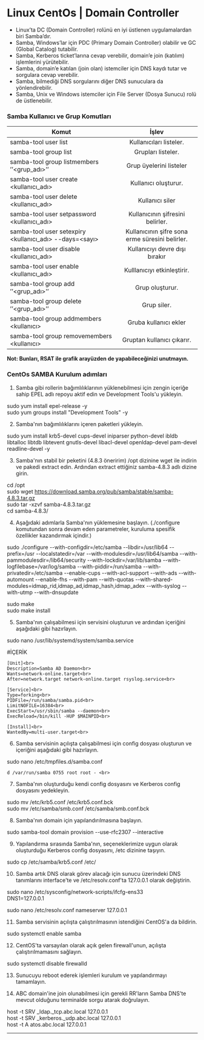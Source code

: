 # Linux CentOs | Domain Controller

- Linux’ta DC (Domain Controller) rolünü en iyi üstlenen uygulamalardan biri Samba’dır.
- Samba, Windows’lar için PDC (Primary Domain Controller) olabilir ve GC (Global Catalog) tutabilir.
- Samba, Kerberos ticket’larına cevap verebilir, domain’e join (katılım) işlemlerini yürütebilir.
- Samba, domain’e katılan (join olan) istemciler için DNS kaydı tutar ve sorgulara cevap verebilir.
- Samba, bilmediği DNS sorgularını diğer DNS sunuculara da yönlendirebilir.
- Samba, Unix ve Windows istemciler için File Server (Dosya Sunucu) rolü de üstlenebilir.

<h3>Samba Kullanıcı ve Grup Komutları</h3>

| Komut                | İşlev         |
| ---------------------|:-------------:|
| samba-tool user list | Kullanıcıları listeler. |
| samba-tool group list| Grupları listeler.      |
| samba-tool group listmembers ’’<grup_adı>’’    | Grup üyelerini listeler |
| samba-tool user create <kullanıcı_adı> | Kullanıcı oluşturur. |
| samba-tool user delete <kullanıcı_adı>| Kullanıcı siler      |
| samba-tool user setpassword <kullanıcı_adı> | Kullanıcının şifresini belirler. |
| samba-tool user setexpiry <kullanıcı_adı> --days=<sayı> | Kullanıcının şifre sona erme süresini belirler.|
| samba-tool user disable <kullanıcı_adı> | Kullanıcıyı devre dışı bırakır |
| samba-tool user enable <kullanıcı_adı>| Kulllanıcıyı etkinleştirir.      |
| samba-tool group add ’’<grup_adı>’’ | Grup oluşturur. |
| samba-tool group delete ’’<grup_adı>’’ | Grup siler.  |
| samba-tool group addmembers <grup> <kullanıcı> | Gruba kullanıcı ekler |
| samba-tool group removemembers <grup> <kullanıcı> | Gruptan kullanıcı çıkarır.      |

**Not: Bunları, RSAT ile grafik arayüzden de yapabileceğinizi unutmayın.**

<h3>CentOs SAMBA Kurulum adımları</h3>

1) Samba gibi rollerin bağımlılıklarının yüklenebilmesi için zengin içeriğe sahip EPEL adlı repoyu aktif edin ve Development Tools'u yükleyin.<br>

sudo yum install epel-release -y<br>
sudo yum groups install "Development Tools" -y<br>

2) Samba'nın bağımlılıklarını içeren paketleri yükleyin.<br>

sudo yum install krb5-devel cups-devel iniparser python-devel ibldb libtalloc libtdb libtevent gnutls-devel libacl-devel openldap-devel pam-devel readline-devel -y<br>

3) Samba'nın stabil bir peketini (4.8.3 öneririm) /opt dizinine wget ile indirin ve pakedi extract edin. Ardından extract ettiğiniz samba-4.8.3 adlı dizine girin.<br>
 
cd /opt<br>
sudo wget https://download.samba.org/pub/samba/stable/samba-4.8.3.tar.gz<br>
sudo tar -xzvf samba-4.8.3.tar.gz<br>
cd samba-4.8.3/<br>

4) Aşağıdaki adımlarla Samba'nın yüklemesine başlayın. (./configure komutundan sonra devam eden parametreler, kuruluma spesifik özellikler kazandırmak içindir.)<br>

sudo ./configure --with-configdir=/etc/samba --libdir=/usr/lib64 --prefix=/usr --localstatedir=/var --with-modulesdir=/usr/lib64/samba --with-pammodulesdir=/lib64/security --with-lockdir=/var/lib/samba --with-logfilebase=/var/log/samba --with-piddir=/run/samba --with-privatedir=/etc/samba --enable-cups --with-acl-support --with-ads --with-automount --enable-fhs --with-pam --with-quotas --with-shared-modules=idmap_rid,idmap_ad,idmap_hash,idmap_adex --with-syslog --with-utmp --with-dnsupdate<br>

sudo make<br>
sudo make install<br>

5) Samba'nın çalışabilmesi için servisini oluşturun ve ardından içeriğini aşağıdaki gibi hazırlayın.<br>

sudo nano /usr/lib/systemd/system/samba.service<br>

#İÇERİK<br>
 	
	[Unit]<br>
	Description=Samba AD Daemon<br>
	Wants=network-online.target<br>
	After=network.target network-online.target rsyslog.service<br>

	[Service]<br>
	Type=forking<br>
	PIDFile=/run/samba/samba.pid<br>
	LimitNOFILE=16384<br>
	ExecStart=/usr/sbin/samba --daemon<br>
	ExecReload=/bin/kill -HUP $MAINPID<br>

	[Install]<br>
	WantedBy=multi-user.target<br>

6) Samba servisinin açılışta çalışabilmesi için config dosyası oluşturun ve içeriğini aşağıdaki gibi hazırlayın.<br>

sudo nano /etc/tmpfiles.d/samba.conf<br>

	d /var/run/samba 0755 root root - <br>


7) Samba'nın oluşturduğu kendi config dosyasını ve Kerberos config dosyasını yedekleyin. <br>

sudo mv /etc/krb5.conf /etc/krb5.conf.bck<br>
sudo mv /etc/samba/smb.conf /etc/samba/smb.conf.bck<br>

8) Samba'nın domain için yapılandırılmasına başlayın.<br>

sudo samba-tool domain provision --use-rfc2307 --interactive<br>

9) Yapılandırma sırasında Samba'nın, seçeneklerimize uygun olarak oluşturduğu Kerberos config dosyasını, /etc dizinine taşıyın.<br>

sudo cp /etc/samba/krb5.conf /etc/<br>

10) Samba artık DNS olarak görev alacağı için sunucu üzerindeki DNS tanımlarını interface'te ve /etc/resolv.conf'ta 127.0.0.1 olarak değiştirin.<br>

sudo nano /etc/sysconfig/network-scripts/ifcfg-ens33<br>
DNS1=127.0.0.1<br>

sudo nano /etc/resolv.conf
nameserver 127.0.0.1

11) Samba servisinin açılışta çalıştırılmasının istendiğini CentOS'a da bildirin.<br>

sudo systemctl enable samba<br>

12) CentOS'ta varsayılan olarak açık gelen firewall'unun, açılışta çalıştırılmamasını sağlayın.<br>

sudo systemctl disable firewalld<br>

13) Sunucuyu reboot ederek işlemleri kurulum ve yapılandırmayı tamamlayın.<br>

14) ABC domain'ine join olunabilmesi için gerekli RR'ların Samba DNS'te mevcut olduğunu terminalde sorgu atarak doğrulayın.<br>

host -t SRV _ldap._tcp.abc.local 127.0.0.1<br>
host -t SRV _kerberos._udp.abc.local 127.0.0.1<br>
host -t A atos.abc.local 127.0.0.1<br>

--------------------------------------